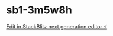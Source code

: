 # sb1-3m5w8h

[Edit in StackBlitz next generation editor ⚡️](https://stackblitz.com/~/github.com/karstonnorth/sb1-3m5w8h)